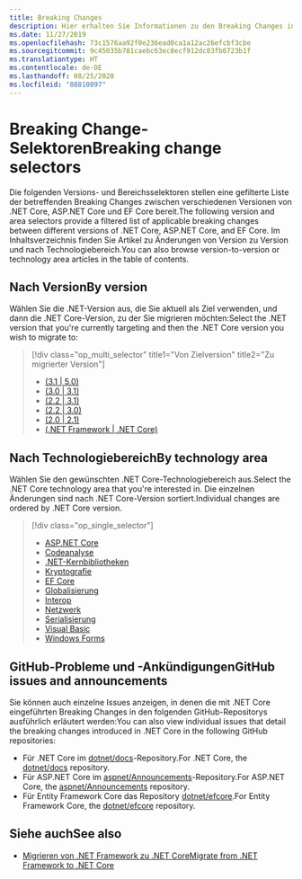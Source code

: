 ```yaml
---
title: Breaking Changes
description: Hier erhalten Sie Informationen zu den Breaking Changes in den verschiedenen .NET Core-Versionen.
ms.date: 11/27/2019
ms.openlocfilehash: 73c1576aa92f0e236ead0ca1a12ac26efcbf3cbe
ms.sourcegitcommit: 9c45035b781caebc63ec8ecf912dc83fb6723b1f
ms.translationtype: HT
ms.contentlocale: de-DE
ms.lasthandoff: 08/25/2020
ms.locfileid: "88810897"
---
```

# <a name="breaking-change-selectors"></a><span data-ttu-id="5620a-103">Breaking Change-Selektoren</span><span class="sxs-lookup"><span data-stu-id="5620a-103">Breaking change selectors</span></span>

<span data-ttu-id="5620a-104">Die folgenden Versions- und Bereichsselektoren stellen eine gefilterte Liste der betreffenden Breaking Changes zwischen verschiedenen Versionen von .NET Core, ASP.NET Core und EF Core bereit.</span><span class="sxs-lookup"><span data-stu-id="5620a-104">The following version and area selectors provide a filtered list of applicable breaking changes between different versions of .NET Core, ASP.NET Core, and EF Core.</span></span> <span data-ttu-id="5620a-105">Im Inhaltsverzeichnis finden Sie Artikel zu Änderungen von Version zu Version und nach Technologiebereich.</span><span class="sxs-lookup"><span data-stu-id="5620a-105">You can also browse version-to-version or technology area articles in the table of contents.</span></span>

## <a name="by-version"></a><span data-ttu-id="5620a-106">Nach Version</span><span class="sxs-lookup"><span data-stu-id="5620a-106">By version</span></span>

<span data-ttu-id="5620a-107">Wählen Sie die .NET-Version aus, die Sie aktuell als Ziel verwenden, und dann die .NET Core-Version, zu der Sie migrieren möchten:</span><span class="sxs-lookup"><span data-stu-id="5620a-107">Select the .NET version that you're currently targeting and then the .NET Core version you wish to migrate to:</span></span>

> [!div class="op_multi_selector" title1="Von Zielversion" title2="Zu migrierter Version"]
>
> - [(3.1 | 5.0)](3.1-5.0.md)
> - [(3.0 | 3.1)](3.0-3.1.md)
> - [(2.2 | 3.1)](2.2-3.1.md)
> - [(2.2 | 3.0)](2.2-3.0.md)
> - [(2.0 | 2.1)](2.0-2.1.md)
> - [(.NET Framework | .NET Core)](fx-core.md)

## <a name="by-technology-area"></a><span data-ttu-id="5620a-116">Nach Technologiebereich</span><span class="sxs-lookup"><span data-stu-id="5620a-116">By technology area</span></span>

<span data-ttu-id="5620a-117">Wählen Sie den gewünschten .NET Core-Technologiebereich aus.</span><span class="sxs-lookup"><span data-stu-id="5620a-117">Select the .NET Core technology area that you're interested in.</span></span> <span data-ttu-id="5620a-118">Die einzelnen Änderungen sind nach .NET Core-Version sortiert.</span><span class="sxs-lookup"><span data-stu-id="5620a-118">Individual changes are ordered by .NET Core version.</span></span>

> [!div class="op_single_selector"]
>
> - [ASP.NET Core](aspnetcore.md)
> - [Codeanalyse](code-analysis.md)
> - [.NET-Kernbibliotheken](corefx.md)
> - [Kryptografie](cryptography.md)
> - [EF Core](/ef/core/what-is-new/ef-core-3.0/breaking-changes)
> - [Globalisierung](globalization.md)
> - [Interop](interop.md)
> - [Netzwerk](networking.md)
> - [Serialisierung](serialization.md)
> - [Visual Basic](visualbasic.md)
> - [Windows Forms](winforms.md)

## <a name="github-issues-and-announcements"></a><span data-ttu-id="5620a-130">GitHub-Probleme und -Ankündigungen</span><span class="sxs-lookup"><span data-stu-id="5620a-130">GitHub issues and announcements</span></span>

<span data-ttu-id="5620a-131">Sie können auch einzelne Issues anzeigen, in denen die mit .NET Core eingeführten Breaking Changes in den folgenden GitHub-Repositorys ausführlich erläutert werden:</span><span class="sxs-lookup"><span data-stu-id="5620a-131">You can also view individual issues that detail the breaking changes introduced in .NET Core in the following GitHub repositories:</span></span>

- <span data-ttu-id="5620a-132">Für .NET Core im [dotnet/docs](https://github.com/dotnet/docs/issues?q=is%3Aissue+label%3Abreaking-change)-Repository.</span><span class="sxs-lookup"><span data-stu-id="5620a-132">For .NET Core, the [dotnet/docs](https://github.com/dotnet/docs/issues?q=is%3Aissue+label%3Abreaking-change) repository.</span></span>
- <span data-ttu-id="5620a-133">Für ASP.NET Core im [aspnet/Announcements](https://github.com/aspnet/Announcements/issues?q=is%3Aissue+is%3Aopen+label%3A%22Breaking+change%22+label%3A3.0.0)-Repository.</span><span class="sxs-lookup"><span data-stu-id="5620a-133">For ASP.NET Core, the [aspnet/Announcements](https://github.com/aspnet/Announcements/issues?q=is%3Aissue+is%3Aopen+label%3A%22Breaking+change%22+label%3A3.0.0) repository.</span></span>
- <span data-ttu-id="5620a-134">Für Entity Framework Core das Repository [dotnet/efcore](https://github.com/dotnet/efcore/issues?q=is%3Aopen+is%3Aissue+label%3Abreaking-change).</span><span class="sxs-lookup"><span data-stu-id="5620a-134">For Entity Framework Core, the [dotnet/efcore](https://github.com/dotnet/efcore/issues?q=is%3Aopen+is%3Aissue+label%3Abreaking-change) repository.</span></span>

## <a name="see-also"></a><span data-ttu-id="5620a-135">Siehe auch</span><span class="sxs-lookup"><span data-stu-id="5620a-135">See also</span></span>

- [<span data-ttu-id="5620a-136">Migrieren von .NET Framework zu .NET Core</span><span class="sxs-lookup"><span data-stu-id="5620a-136">Migrate from .NET Framework to .NET Core</span></span>](../porting/index.md)
